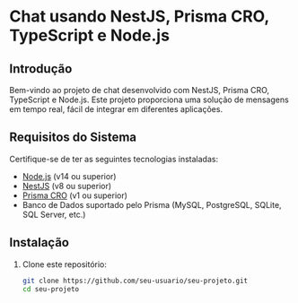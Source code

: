 # Chat usando NestJS, Prisma CRO, TypeScript e Node.js

## Introdução

Bem-vindo ao projeto de chat desenvolvido com NestJS, Prisma CRO, TypeScript e Node.js. Este projeto proporciona uma solução de mensagens em tempo real, fácil de integrar em diferentes aplicações.

## Requisitos do Sistema

Certifique-se de ter as seguintes tecnologias instaladas:

- [Node.js](https://nodejs.org/) (v14 ou superior)
- [NestJS](https://nestjs.com/) (v8 ou superior)
- [Prisma CRO](https://prisma-cro.netlify.app/) (v1 ou superior)
- Banco de Dados suportado pelo Prisma (MySQL, PostgreSQL, SQLite, SQL Server, etc.)

## Instalação

1. Clone este repositório:

   ```bash
   git clone https://github.com/seu-usuario/seu-projeto.git
   cd seu-projeto

